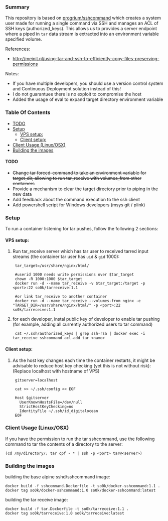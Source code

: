 ### Summary

This repository is based on [progrium/sshcommand](https://github.com/progrium/sshcommand) which creates a system user made for running a single command via SSH and manages an ACL of SSH keys (authorized_keys). This allows us to provides a server endpoint where a piped in `tar` data stream is extracted into an environment variable specified volume.

References:

* http://meinit.nl/using-tar-and-ssh-to-efficiently-copy-files-preserving-permissions

Notes:

* If you have multiple developers, you should use a version control system and Continuous Deployment solution instead of this!
* I do not guarantuee there is no exploit to compromise the host
* Added the usage of eval to expand target directory environment variable

### Table Of Contents

<!-- MarkdownTOC depth=4 autolink=true bracket=round -->

- [TODO](#todo)
- [Setup](#setup)
    - [VPS setup:](#vps-setup)
    - [Client setup:](#client-setup)
- [Client Usage (Linux/OSX)](#client-usage-linuxosx)
- [Building the images](#building-the-images)

<!-- /MarkdownTOC -->

#### TODO

* ~~Change tar forced-command to take an environment variable for target_dir, allowing to run tar_receive with volumes_from other containers~~
* Provide a mechanism to clear the target directory prior to piping in the new data
* Add feedback about the command execution to the ssh client
* Add powershell script for Windows developers (msys git / plink)

### Setup

To run a container listening for tar pushes, follow the following 2 sections:

#### VPS setup:

1. Run tar_receive server which has tar user to received tarred input streams (the container tar user has `uid` & `gid` 1000):

        tar_target=/usr/share/nginx/html/

        #userid 1000 needs write permissions over $tar_target
        chown -R 1000:1000 $tar_target
        docker run -d --name tar_receive -v $tar_target:/target -p <port>:22 so0k/tarreceive:1.1

        #or link tar_receive to another container
        docker run -d --name tar_receive --volumes-from nginx -e "TARGET_DIR=/usr/share/nginx/html/" -p <port>:22 so0k/tarreceive:1.1

2. for each developer, instal public key of developer to enable tar pushing (for example, adding all currently authorized users to tar command)

        cat ~/.ssh/authorized_keys | grep ssh-rsa | docker exec -i tar_receive sshcommand acl-add tar <name>

#### Client setup:

1. As the host key changes each time the container restarts, it might be advisable to reduce host key checking (yet this is not without risk):
   (Replace localhost with hostname of VPS)

        gitserver=localhost

        cat >> ~/.ssh/config << EOF
        
        Host $gitserver
          UserKnownHostsFile=/dev/null
          StrictHostKeyChecking=no
          IdentityFile ~/.ssh/id_digitalocean
        EOF

### Client Usage (Linux/OSX)

If you have the permission to run the tar sshcommand, use the following command to tar the contents of a directory to the server:

    (cd /my/directory/; tar cpf - * | ssh -p <port> tar@<server>)

### Building the images

building the base alpine sshd/sshcommand image:

    docker build -f sshcommand.Dockerfile -t so0k/docker-sshcommand:1.1 .
    docker tag so0k/docker-sshcommand:1.0 so0k/docker-sshcommand:latest

building the tar receive image:

    docker build -f tar.Dockerfile -t so0k/tarreceive:1.1 .
    docker tag so0k/tarreceive:1.0 so0k/tarreceive:latest
